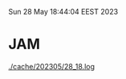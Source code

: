 Sun 28 May 18:44:04 EEST 2023
# JAM
<a href='./cache/202305/28_18.log'>./cache/202305/28_18.log</a>
